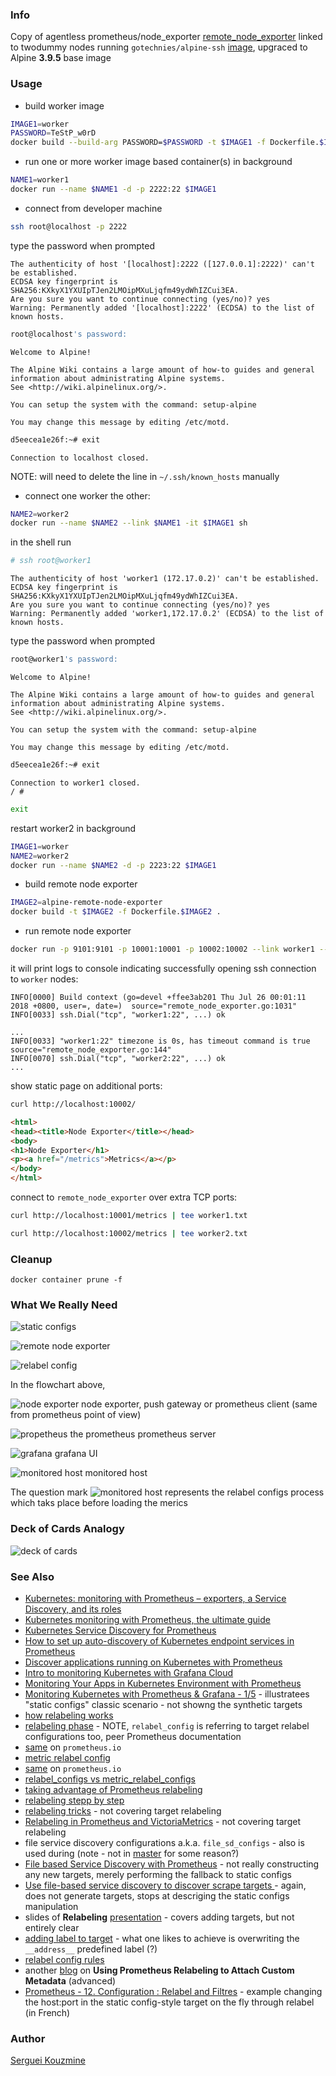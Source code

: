 ﻿### Info
Copy of agentless prometheus/node_exporter
[remote_node_exporter](https://github.com/phuslu/remote_node_exporter)
linked to twodummy nodes running `gotechnies/alpine-ssh` [image](https://github.com/arvindr226/alpine-ssh), upgraced to Alpine __3.9.5__ base image
### Usage
*  build worker image
```sh
IMAGE1=worker
PASSWORD=TeStP_w0rD
docker build --build-arg PASSWORD=$PASSWORD -t $IMAGE1 -f Dockerfile.$IMAGE1 .
```

* run one or more worker image based container(s) in background
```sh
NAME1=worker1
docker run --name $NAME1 -d -p 2222:22 $IMAGE1
```
* connect from developer machine
```sh
ssh root@localhost -p 2222
```

type the password when prompted
```text
The authenticity of host '[localhost]:2222 ([127.0.0.1]:2222)' can't be established.
ECDSA key fingerprint is SHA256:KXkyX1YXUIpTJen2LMOipMXuLjqfm49ydWhIZCui3EA.
Are you sure you want to continue connecting (yes/no)? yes
Warning: Permanently added '[localhost]:2222' (ECDSA) to the list of known hosts.
```
```sh
root@localhost's password:
```
```text
Welcome to Alpine!

The Alpine Wiki contains a large amount of how-to guides and general
information about administrating Alpine systems.
See <http://wiki.alpinelinux.org/>.

You can setup the system with the command: setup-alpine

You may change this message by editing /etc/motd.
```
```sh
d5eecea1e26f:~# exit
```

```text
Connection to localhost closed.
```
NOTE: will need to delete the line in `~/.ssh/known_hosts` manually
* connect one worker the other:
```sh
NAME2=worker2
docker run --name $NAME2 --link $NAME1 -it $IMAGE1 sh
```
in the shell run
```sh
# ssh root@worker1
```
```text
The authenticity of host 'worker1 (172.17.0.2)' can't be established.
ECDSA key fingerprint is SHA256:KXkyX1YXUIpTJen2LMOipMXuLjqfm49ydWhIZCui3EA.
Are you sure you want to continue connecting (yes/no)? yes
Warning: Permanently added 'worker1,172.17.0.2' (ECDSA) to the list of known hosts.
```
type the password when prompted
```sh
root@worker1's password:
```

```text
Welcome to Alpine!

The Alpine Wiki contains a large amount of how-to guides and general
information about administrating Alpine systems.
See <http://wiki.alpinelinux.org/>.

You can setup the system with the command: setup-alpine

You may change this message by editing /etc/motd.
```
```sh
d5eecea1e26f:~# exit
```

```text
Connection to worker1 closed.
/ #
```
```sh
exit
```

restart worker2 in background
```sh
IMAGE1=worker
NAME2=worker2
docker run --name $NAME2 -d -p 2223:22 $IMAGE1
```
*  build remote node exporter
```sh
IMAGE2=alpine-remote-node-exporter
docker build -t $IMAGE2 -f Dockerfile.$IMAGE2 .
```
* run remote node exporter
```sh
docker run -p 9101:9101 -p 10001:10001 -p 10002:10002 --link worker1 --link worker2 -it $IMAGE2
```
it will print logs to console indicating successfully opening ssh connection to `worker` nodes:
```text
INFO[0000] Build context (go=devel +ffee3ab201 Thu Jul 26 00:01:11 2018 +0800, user=, date=)  source="remote_node_exporter.go:1031"
INFO[0033] ssh.Dial("tcp", "worker1:22", ...) ok

...
INFO[0033] "worker1:22" timezone is 0s, has timeout command is true source="remote_node_exporter.go:144"
INFO[0070] ssh.Dial("tcp", "worker2:22", ...) ok
...
```
show static page on additional ports:

```sh
curl http://localhost:10002/
```
```html
<html>
<head><title>Node Exporter</title></head>
<body>
<h1>Node Exporter</h1>
<p><a href="/metrics">Metrics</a></p>
</body>
</html>
```
connect to `remote_node_exporter` over extra TCP ports:
```sh
curl http://localhost:10001/metrics | tee worker1.txt
```

```sh
curl http://localhost:10002/metrics | tee worker2.txt
```
### Cleanup
```
docker container prune -f
```
### What We Really Need

![static configs](https://github.com/sergueik/springboot_study/blob/master/basic-remote-node-exporter/screenshots/capture-static-configs.png)

![remote node exporter](https://github.com/sergueik/springboot_study/blob/master/basic-remote-node-exporter/screenshots/capture-remote-node-exporter.png)

![relabel config](https://github.com/sergueik/springboot_study/blob/master/basic-remote-node-exporter/screenshots/capture-relabel-connfig.png)



In the flowchart above,

![node exporter](https://github.com/sergueik/springboot_study/blob/master/basic-remote-node-exporter/screenshots/capture-node-exporter.png) node exporter, push gateway or prometheus client (same from prometheus point of view)

![propetheus](https://github.com/sergueik/springboot_study/blob/master/basic-remote-node-exporter/screenshots/capture-prometheus.png) the prometheus prometheus server

![grafana](https://github.com/sergueik/springboot_study/blob/master/basic-remote-node-exporter/screenshots/capture-grafana.png) grafana UI

![monitored host](https://github.com/sergueik/springboot_study/blob/master/basic-remote-node-exporter/screenshots/capture-monitored-host.png) monitored host

The question mark ![monitored host](https://github.com/sergueik/springboot_study/blob/master/basic-remote-node-exporter/screenshots/capture-relabel-configs-process.png) represents the relabel configs process which taks place before loading the merics

### Deck of Cards Analogy

![deck of cards](https://github.com/sergueik/springboot_study/blob/master/basic-remote-node-exporter/screenshots/capture-cards.png)




### See Also

  * [Kubernetes: monitoring with Prometheus – exporters, a Service Discovery, and its roles](https://rtfm.co.ua/en/kubernetes-monitoring-with-prometheus-exporters-a-service-discovery-and-its-roles/)
  * [Kubernetes monitoring with Prometheus, the ultimate guide](https://sysdig.com/blog/kubernetes-monitoring-prometheus/)
  * [Kubernetes Service Discovery for Prometheus](https://alexandrev.medium.com/kubernetes-service-discovery-for-prometheus-fcab74237db6)
  * [How to set up auto-discovery of Kubernetes endpoint services in Prometheus](https://www.acagroup.be/en/blog/auto-discovery-of-kubernetes-endpoint-services-prometheus)
  * [Discover applications running on Kubernetes with Prometheus](https://blog.sebastian-daschner.com/entries/prometheus-kubernetes-discovery)
  * [Intro to monitoring Kubernetes with Grafana Cloud](https://grafana.com/go/webinar/intro-to-monitoring-kubernetes/?src=ggl-s&mdm=cpc&camp=nb-kubernetes-exact&cnt=137839432452&trm=kubernetes%20application%20metrics&device=c&gclid=Cj0KCQjwmPSSBhCNARIsAH3cYgY0gYIL2McGmC2DKyhRMszDBpP33OBxvtH0g8pxMlPVyBJNTl-_dosaAsCSEALw_wcB)
  * [Monitoring Your Apps in Kubernetes Environment with Prometheus](https://medium.com/kubernetes-tutorials/monitoring-your-kubernetes-deployments-with-prometheus-5665eda54045)
  * [Monitoring Kubernetes with Prometheus & Grafana - 1/5](https://www.youtube.com/watch?v=bErGEHf6GCc) - illustratees "static configs" classic scenario - not showng the synthetic targets
  * [how relabeling works](https://grafana.com/blog/2022/03/21/how-relabeling-in-prometheus-works/)
  * [relabeling phase](https://github.com/prometheus/prometheus/blob/c0fd228badaa726e3549b5e9a5ab8351aa25cb13/docs/configuration/configuration.md#relabel_config) - NOTE, `relabel_config` is referring to target relabel configurations too, peer Prometheus documentation
  * [same](https://prometheus.io/docs/prometheus/latest/configuration/configuration/#relabel_config) on `prometheus.io`
  * [metric relabel config](https://github.com/prometheus/prometheus/blob/c0fd228badaa726e3549b5e9a5ab8351aa25cb13/docs/configuration/configuration.md#metric_relabel_configs)
  * [same](https://prometheus.io/docs/prometheus/latest/configuration/configuration/#metric_relabel_configs) on `prometheus.io`
  * [relabel_configs vs metric_relabel_configs](https://www.robustperception.io/relabel_configs-vs-metric_relabel_configs)
  * [taking advantage of Prometheus relabeling](https://www.slideshare.net/roidelapluie/taking-advantage-of-prometheus-relabeling-109483749)
  * [relabeling stepp by step](https://nsrc.org/workshops/2021/sanog37/nmm/netmgmt/en/prometheus/ex-relabeling.htm)
  * [relabeling tricks](https://medium.com/quiq-blog/prometheus-relabeling-tricks-6ae62c56cbda) - not covering target relabeling
  * [Relabeling in Prometheus and VictoriaMetrics](https://valyala.medium.com/how-to-use-relabeling-in-prometheus-and-victoriametrics-8b90fc22c4b2) - not covering target relabeling
  * file service discovery configurations a.k.a. `file_sd_configs` [](https://github.com/prometheus/prometheus/blob/c0fd228badaa726e3549b5e9a5ab8351aa25cb13/docs/configuration/configuration.md#file_sd_config) - also is used during (note - not in [master](https://github.com/prometheus/prometheus/blob/master/docs/configuration/configuration.md) for some reason?)
  * [File based Service Discovery with Prometheus](https://ikod.medium.com/file-based-service-discovery-with-prometheus-65c8241aee03) - not really constructing any new targets, merely performing the fallback to static configs
  * [Use file-based service discovery to discover scrape targets ](https://prometheus.io/docs/guides/file-sd/) - again, does not generate targets, stops at descriging the static configs manipulation
  * slides of __Relabeling__ [presentation](https://promcon.io/2018-munich/slides/taking-advantage-of-relabeling.pdf) - covers adding targets, but not entirely clear
  * [adding label to target](https://albersdevelopment.net/2019/08/28/prometheus-adding-a-label-to-a-target/) - what one likes to achieve is overwriting the `__address__` predefined label (?)
  * [relabel config rules](https://blog.freshtracks.io/prometheus-relabel-rules-and-the-action-parameter-39c71959354a)
  * another [blog](https://brendonmatheson.com/2021/04/03/using-prometheus-relabeling-to-attach-custom-metadata.html) on __Using Prometheus Relabeling to Attach Custom Metadata__ (advanced)
  * [Prometheus - 12. Configuration : Relabel and Filtres](https://youtu.be/kUWzQp0qLes?t=962) - example changing the host:port in the static config-style target on the fly through relabel (in French)

### Author
[Serguei Kouzmine](kouzmine_serguei@yahoo.com)
